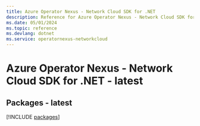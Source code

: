```yaml
---
title: Azure Operator Nexus - Network Cloud SDK for .NET
description: Reference for Azure Operator Nexus - Network Cloud SDK for .NET
ms.date: 05/01/2024
ms.topic: reference
ms.devlang: dotnet
ms.service: operatornexus-networkcloud
---
```

# Azure Operator Nexus - Network Cloud SDK for .NET - latest
## Packages - latest
[!INCLUDE [packages](operator-nexus---network-cloud-index.md)]